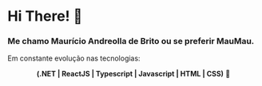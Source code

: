 # Hi There! 👋

### Me chamo Maurício Andreolla de Brito ou se preferir MauMau.

Em constante evolução nas tecnologias:

<div align="center">
<strong>(.NET | ReactJS | Typescript | Javascript | HTML | CSS)</strong> 🧰
</div>

<!--
**MauricioAndreolla/MauricioAndreolla** is a ✨ _special_ ✨ repository because its `README.md` (this file) appears on your GitHub profile.

Here are some ideas to get you started:

- 🔭 I’m currently working on ...
- 🌱 I’m currently learning ...
- 👯 I’m looking to collaborate on ...
- 🤔 I’m looking for help with ...
- 💬 Ask me about ...
- 📫 How to reach me: ...
- 😄 Pronouns: ...
- ⚡ Fun fact: ...
-->
